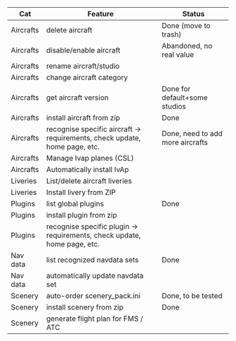 
| Cat       | Feature                                                                    | Status                           |
|-----------|----------------------------------------------------------------------------|----------------------------------|
| Aircrafts | delete aircraft                                                            | Done (move to trash)             |
| Aircrafts | disable/enable aircraft                                                    | Abandoned, no real value         |
| Aircrafts | rename aircraft/studio                                                     |                                  |
| Aircrafts | change aircraft category                                                   |                                  |
| Aircrafts | get aircraft version                                                       | Done for default+some studios    |
| Aircrafts | install aircraft from zip                                                  | Done                             |
| Aircrafts | recognise specific aircraft -> requirements, check update, home page, etc. | Done, need to add more aircrafts |
| Aircrafts | Manage Ivap planes (CSL)                                                   |                                  |
| Aircrafts | Automatically install IvAp                                                 |                                  |
| Liveries  | List/delete aircraft liveries                                              |                                  |
| Liveries  | Install livery from ZIP                                                    |                                  |
| Plugins   | list global plugins                                                        | Done                             |
| Plugins   | install plugin from zip                                                    |                                  |
| Plugins   | recognise specific plugin -> requirements, check update, home page, etc.   |                                  |
| Nav data  | list recognized navdata sets                                               | Done                             |
| Nav data  | automatically update navdata set                                           |                                  |
| Scenery   | auto-order scenery_pack.ini                                                | Done, to be tested               |
| Scenery   | install scenery from zip                                                   | Done                             |
| Scenery   | generate flight plan for FMS / ATC                                         |                                  |
